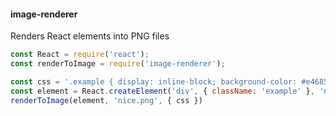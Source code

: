 #### image-renderer

Renders React elements into PNG files
```js
const React = require('react');
const renderToImage = require('image-renderer');

const css = '.example { display: inline-block; background-color: #e4685d }';
const element = React.createElement('div', { className: 'example' }, 'nice');
renderToImage(element, 'nice.png', { css })
```
